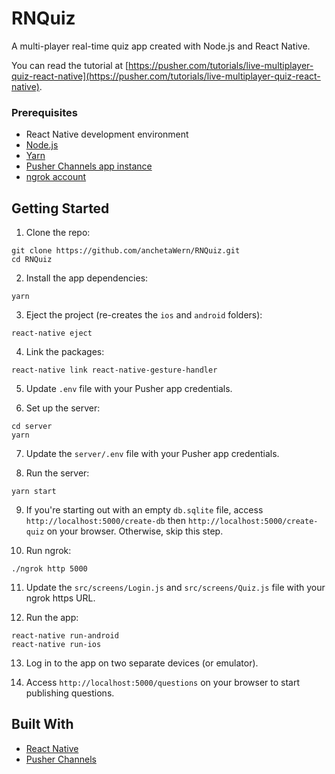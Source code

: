 # RNQuiz
A multi-player real-time quiz app created with Node.js and React Native.

You can read the tutorial at [https://pusher.com/tutorials/live-multiplayer-quiz-react-native](https://pusher.com/tutorials/live-multiplayer-quiz-react-native).

### Prerequisites

- React Native development environment
- [Node.js](https://nodejs.org/en/)
- [Yarn](https://yarnpkg.com/en/)
- [Pusher Channels app instance](https://pusher.com/channels)
- [ngrok account](https://ngrok.com/)

## Getting Started

1. Clone the repo:

```
git clone https://github.com/anchetaWern/RNQuiz.git
cd RNQuiz
```


2. Install the app dependencies:

```
yarn
```

3. Eject the project (re-creates the `ios` and `android` folders):

```
react-native eject
```

4. Link the packages:

```
react-native link react-native-gesture-handler
```

5. Update `.env` file with your Pusher app credentials.

6. Set up the server:

```
cd server
yarn
```

7. Update the `server/.env` file with your Pusher app credentials.

8. Run the server:

```
yarn start
```

9. If you're starting out with an empty `db.sqlite` file, access `http://localhost:5000/create-db` then `http://localhost:5000/create-quiz` on your browser. Otherwise, skip this step.

10. Run ngrok:

```
./ngrok http 5000
```

11. Update the `src/screens/Login.js` and `src/screens/Quiz.js` file with your ngrok https URL.

12. Run the app:

```
react-native run-android
react-native run-ios
```

13. Log in to the app on two separate devices (or emulator).

14. Access `http://localhost:5000/questions` on your browser to start publishing questions.


## Built With

* [React Native](http://facebook.github.io/react-native/)
* [Pusher Channels](https://pusher.com/channels)
